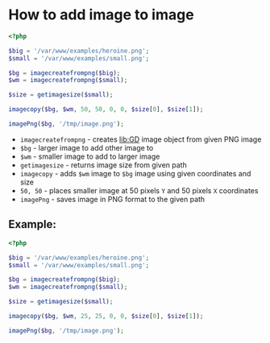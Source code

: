 # How to add image to image

```php
<?php

$big = '/var/www/examples/heroine.png';
$small = '/var/www/examples/small.png';

$bg = imagecreatefrompng($big);
$wm = imagecreatefrompng($small);

$size = getimagesize($small);

imagecopy($bg, $wm, 50, 50, 0, 0, $size[0], $size[1]);

imagePng($bg, '/tmp/image.png');
```

- `imagecreatefrompng` - creates [lib:GD](https://onelinerhub.com/php-gd/how-to-install-gd-for-php-on-ubuntu-ubuntuversion) image object from given PNG image
- `$bg` - larger image to add other image to
- `$wm` - smaller image to add to larger image
- `getimagesize` - returns image size from given path
- `imagecopy` - adds `$wm` image to `$bg` image using given coordinates and size
- `50, 50` - places smaller image at 50 pixels `Y` and 50 pixels `X` coordinates
- `imagePng` - saves image in PNG format to the given path

## Example: 
```php
<?php

$big = '/var/www/examples/heroine.png';
$small = '/var/www/examples/small.png';

$bg = imagecreatefrompng($big);
$wm = imagecreatefrompng($small);

$size = getimagesize($small);

imagecopy($bg, $wm, 25, 25, 0, 0, $size[0], $size[1]);

imagePng($bg, '/tmp/image.png');
```

